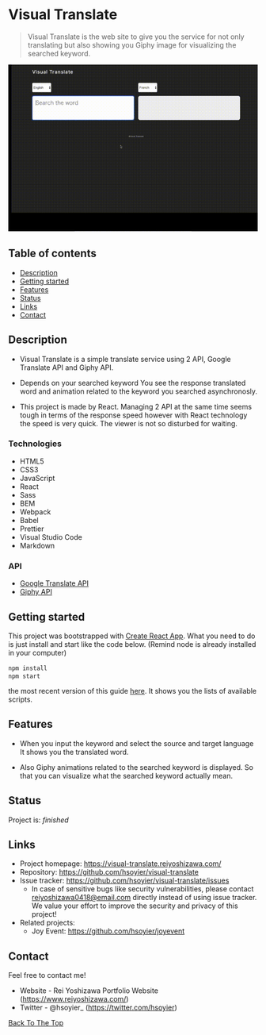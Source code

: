 # Visual Translate

> Visual Translate is the web site to give you the service for not only translating but also showing you Giphy image for visualizing the searched keyword.

![Example screenshot](./src/assets/visual_translate.gif)

## Table of contents

- [Description](#Description)
- [Getting started](#Getting-started)
- [Features](#Features)
- [Status](#Status)
- [Links](#Links)
- [Contact](#Contact)

## Description

- Visual Translate is a simple translate service using 2 API, Google Translate API and Giphy API.

- Depends on your searched keyword You see the response translated word and animation related to the keyword you searched asynchronosly.

- This project is made by React. Managing 2 API at the same time seems tough in terms of the response speed however with React technology the speed is very quick. The viewer is not so disturbed for waiting.

### Technologies

- HTML5
- CSS3
- JavaScript
- React
- Sass
- BEM
- Webpack
- Babel
- Prettier
- Visual Studio Code
- Markdown

### API

- [Google Translate API](https://cloud.google.com/translate/)
- [Giphy API](https://developers.giphy.com/)

## Getting started

This project was bootstrapped with [Create React App](https://github.com/facebook/create-react-app). What you need to do is just install and start like the code below.
(Remind node is already installed in your computer)

```shell
npm install
npm start
```

the most recent version of this guide [here](https://github.com/facebook/create-react-app/blob/master/packages/react-scripts/template/README.md). It shows you the lists of available scripts.

## Features

- When you input the keyword and select the source and target language It shows you the translated word.

- Also Giphy animations related to the searched keyword is displayed. So that you can visualize what the searched keyword actually mean.

## Status

Project is: _finished_

## Links

- Project homepage: https://visual-translate.reiyoshizawa.com/
- Repository: https://github.com/hsoyier/visual-translate
- Issue tracker: https://github.com/hsoyier/visual-translate/issues
  - In case of sensitive bugs like security vulnerabilities, please contact
    reiyoshizawa0418@email.com directly instead of using issue tracker. We value your effort
    to improve the security and privacy of this project!
- Related projects:
  - Joy Event: https://github.com/hsoyier/joyevent

## Contact

Feel free to contact me!

- Website - Rei Yoshizawa Portfolio Website (https://www.reiyoshizawa.com/)
- Twitter - @hsoyier\_ (https://twitter.com/hsoyier)

[Back To The Top](#Visual-Translate)
